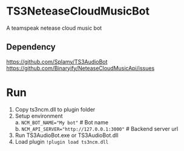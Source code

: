 # TS3NeteaseCloudMusicBot
A teamspeak netease cloud music bot

## Dependency
https://github.com/Splamy/TS3AudioBot  
https://github.com/Binaryify/NeteaseCloudMusicApi/issues

# Run
1. Copy ts3ncm.dll to plugin folder  
2. Setup environment  
	a. `NCM_BOT_NAME="My bot"` # Bot name  
	b. `NCM_API_SERVER="http://127.0.0.1:3000"` # Backend server url  
3. Run TS3AudioBot.exe or TS3AudioBot.dll  
4. Load plugin `!plugin load ts3ncm.dll`  